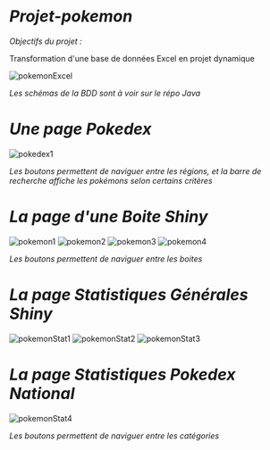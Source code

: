 # _Projet-pokemon_

_Objectifs du projet :_ 

Transformation d'une base de données Excel en projet dynamique

![pokemonExcel](https://github.com/user-attachments/assets/5ff97c88-17ac-44a4-9c84-e77e2cc63168)

_Les schémas de la BDD sont à voir sur le répo Java_

# _Une page Pokedex_

![pokedex1](https://github.com/user-attachments/assets/7ae76f09-d6ad-473b-897f-39065345983f)

_Les boutons permettent de naviguer entre les régions, et la barre de recherche affiche les pokémons selon certains critères_

# _La page d'une Boite Shiny_

![pokemon1](https://github.com/user-attachments/assets/8c198d60-d9fd-480b-90ad-1d9fd5dea6ce)
![pokemon2](https://github.com/user-attachments/assets/8c430860-b12e-4e81-8fd2-9fcbf93936e6)
![pokemon3](https://github.com/user-attachments/assets/16a0ab54-6f12-430d-8322-c68fa26d5525)
![pokemon4](https://github.com/user-attachments/assets/5356e28f-1c3b-4b04-8256-ed0faa766734)

_Les boutons permettent de naviguer entre les boites_

# _La page Statistiques Générales Shiny_

![pokemonStat1](https://github.com/user-attachments/assets/fc44b37e-29f3-488e-b30e-4b31c12b7973)
![pokemonStat2](https://github.com/user-attachments/assets/b6662d55-bd36-4c1f-9aa7-e6643562a393)
![pokemonStat3](https://github.com/user-attachments/assets/9890cbe4-223b-48aa-ad26-eec8ffd4bc5c)


# _La page Statistiques Pokedex National_

![pokemonStat4](https://github.com/user-attachments/assets/f4774ce5-b477-4401-8222-6439e16d8ebf)


_Les boutons permettent de naviguer entre les catégories_

